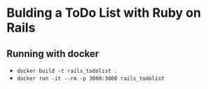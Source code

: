 # Bulding a ToDo List with Ruby on Rails

## Running with docker
- `docker build -t rails_todolist .`
- `docker run -it --rm -p 3000:3000 rails_todolist`
